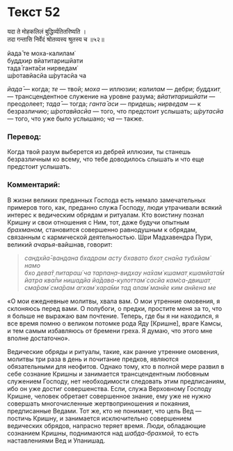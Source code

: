 # Текст 52

यदा ते मोहकलिलं बुद्धिर्व्यतितरिष्यति ।  
तदा गन्तासि निर्वेदं श्रोतव्यस्य श्रुतस्य च ॥५२॥

йада̄ те моха-калилам̇  
буддхир вйатитаришйати  
тада̄ ганта̄си нирведам̇  
ш́ротавйасйа ш́рутасйа ча

_йада̄_ — когда; _те_ — твой; _моха_ — иллюзии; _калилам_ — дебри; _буддхит̣_ — трансцендентное служение на уровне разума; _вйатитаришйати_ — преодолеет; _тада̄_ — тогда; _ганта̄ аси_ — придешь; _нирведам_ — к безразличию; _ш́ротавйасйа_ — того, что предстоит услышать; _ш́рутасйа_ — того, что уже было услышано; _ча_ — также.

### Перевод:

Когда твой разум выберется из дебрей иллюзии, ты станешь безразличным ко всему, что тебе доводилось слышать и что еще предстоит услышать.

### Комментарий:

В жизни великих преданных Господа есть немало замечательных примеров того, как, преданно служа Господу, люди утрачивали всякий интерес к ведическим обрядам и ритуалам. Кто воистину познал Кришну и свои отношения с Ним, тот, даже будучи опытным _брахманом,_ становится совершенно равнодушным к обрядам, связанным с кармической деятельностью. Шри Мадхавендра Пури, великий _ачарья_-вайшнав, говорит:

> _сандхйа̄-вандана бхадрам асту бхавато бхот̣ сна̄на тубхйам̇ намо  
> бхо дева̄т̣ питараш́ ча тарпан̣а-видхау на̄хам̇ кшамат̣ кшамйата̄м  
> йатра ква̄пи нишадйа йа̄дава-кулоттам̇ сасйа кам̇са-двишат̣  
> сма̄рам̇ сма̄рам агхам̇ хара̄ми тад алам̇ манйе ким анйена ме_

«О мои ежедневные молитвы, хвала вам. О мои утренние омовения, я склоняюсь перед вами. О полубоги, о предки, простите меня за то, что я больше не выражаю вам почтение. Теперь, где бы я ни находился, я все время помню о великом потомке рода Яду [Кришне], враге Камсы, и тем самым избавляюсь от бремени греха. Я думаю, что этого мне вполне достаточно».

Ведические обряды и ритуалы, такие, как ранние утренние омовения, молитвы три раза в день и почитание предков, являются обязательными для неофитов. Однако тому, кто в полной мере развил в себе сознание Кришны и занимается трансцендентным любовным служением Господу, нет необходимости следовать этим предписаниям, ибо он уже достиг совершенства. Если, служа Верховному Господу Кришне, человек обретает совершенное знание, ему уже не нужно совершать многочисленные жертвоприношения и покаяния, предписанные Ведами. Тот же, кто не понимает, что цель Вед — постичь Кришну, и занимается исключительно совершением ведических обрядов, напрасно теряет время. Люди, обладающие сознанием Кришны, поднимаются над _шабда-брахмой,_ то есть наставлениями Вед и Упанишад.